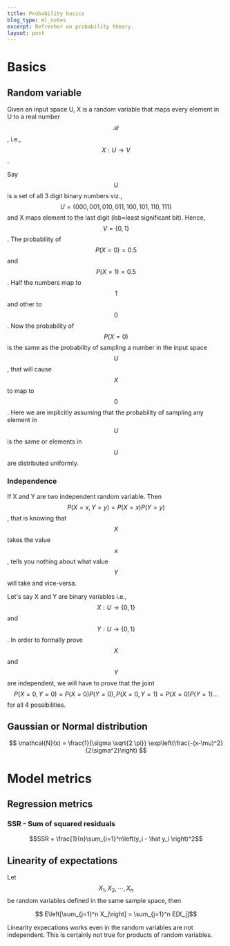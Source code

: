 ```yaml
---
title: Probability basics
blog_type: ml_notes
excerpt: Refresher on probability theory.
layout: post
---
```


# Basics
## Random variable
Given an input space U, X is a random variable that maps every element in U to a real number $$\mathcal{R}$$, i.e., $$X:U \rightarrow V$$.

Say $$U$$ is a set of all 3 digit binary numbers viz., $$U=\{000, 001, 010, 011, 100, 101, 110, 111\}$$ and X maps element to the last digit (lsb=least significant bit). Hence, $$V= \{0, 1\}$$. The probability of $$P(X=0) = 0.5$$ and $$P(X=1) = 0.5$$. Half the numbers map to $$1$$ and other to $$0$$. Now the probability of $$P(X=0)$$ is the same as the probability of sampling a number in the input space $$U$$, that will cause $$X$$ to map to $$0$$. Here we are implicitly assuming that the probability of sampling any element in $$U$$ is the same or elements in $$U$$ are distributed uniformly.

### Independence
If X and Y are two independent random variable. Then $$P(X=x,Y=y) = P(X=x)P(Y=y)$$, that is knowing that $$X$$ takes the value $$x$$, tells you nothing about what value $$Y$$ will take and vice-versa.

Let's say X and Y are binary variables i.e., $$X:U\rightarrow \{0,1\}$$ and $$Y:U \rightarrow \{0,1\}$$. In order to formally prove $$X$$ and $$Y$$ are independent, we will have to prove that the joint $$P(X=0, Y=0) = P(X=0)P(Y=0), P(X=0,Y=1) = P(X=0)P(Y=1)...$$  for all 4 possibilities.

## Gaussian or Normal distribution
$$
\mathcal{N}(x) = \frac{1}{\sigma \sqrt{2 \pi}} \exp\left(\frac{-(x-\mu)^2}{2\sigma^2}\right)
$$

# Model metrics
## Regression metrics
### SSR - Sum of squared residuals
$$SSR = \frac{1}{n}\sum_{i=1}^n\left(y_i - \hat y_i \right)^2$$

## Linearity of expectations
Let $$ X_1, X_2, \cdots, X_n $$ be random variables defined in the same sample space, then

$$ E\left[\sum_{j=1}^n X_j\right] = \sum_{j=1}^n E[X_j]$$

Linearity expecations works even in the random variables are not independent. This
is certainly not true for products of random variables.
